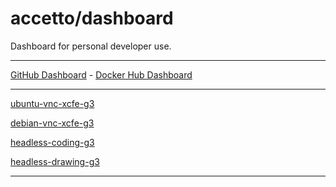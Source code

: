 # accetto/dashboard

Dashboard for personal developer use.

***

[GitHub Dashboard][GitHub Dashboard] - [Docker Hub Dashboard][Docker Hub Dashboard]

***

[ubuntu-vnc-xcfe-g3][ubuntu-vnc-xcfe-g3]

<!-- ![badge-github-workflow-dockerhub-autobuild-ubuntu-vnc-xcfe-g3][badge-github-workflow-dockerhub-autobuild-ubuntu-vnc-xcfe-g3] -->
<!-- ![badge-github-workflow-dockerhub-post-push-ubuntu-vnc-xcfe-g3][badge-github-workflow-dockerhub-post-push-ubuntu-vnc-xcfe-g3] -->

[debian-vnc-xcfe-g3][debian-vnc-xcfe-g3]

<!-- ![badge-github-workflow-dockerhub-autobuild-debian-vnc-xcfe-g3][badge-github-workflow-dockerhub-autobuild-debian-vnc-xcfe-g3] -->
<!-- ![badge-github-workflow-dockerhub-post-push-debian-vnc-xcfe-g3][badge-github-workflow-dockerhub-post-push-debian-vnc-xcfe-g3] -->

[headless-coding-g3][headless-coding-g3]

<!-- ![badge-github-workflow-dockerhub-autobuild-headless-coding-g3][badge-github-workflow-dockerhub-autobuild-headless-coding-g3] -->
<!-- ![badge-github-workflow-dockerhub-post-push-headless-coding-g3][badge-github-workflow-dockerhub-post-push-headless-coding-g3] -->

[headless-drawing-g3][headless-drawing-g3]

<!-- ![badge-github-workflow-dockerhub-autobuild-headless-drawing-g3][badge-github-workflow-dockerhub-autobuild-headless-drawing-g3] -->
<!-- ![badge-github-workflow-dockerhub-post-push-headless-drawing-g3][badge-github-workflow-dockerhub-post-push-headless-drawing-g3] -->

***

<!-- dashboards -->

[GitHub Dashboard]: https://github.com/accetto/dashboard/blob/master/github-dashboard.md

[Docker Hub Dashboard]: https://github.com/accetto/dashboard/blob/master/dockerhub-dashboard.md

<!-- ubuntu-vnc-xfce-g3 -->

[ubuntu-vnc-xcfe-g3]: https://github.com/accetto/ubuntu-vnc-xfce-g3

[badge-github-workflow-dockerhub-autobuild-ubuntu-vnc-xcfe-g3]: https://github.com/accetto/ubuntu-vnc-xfce-g3/workflows/dockerhub-autobuild/badge.svg

[badge-github-workflow-dockerhub-post-push-ubuntu-vnc-xcfe-g3]: https://github.com/accetto/ubuntu-vnc-xfce-g3/workflows/dockerhub-post-push/badge.svg

<!-- debian-vnc-xfce-g3 -->

[debian-vnc-xcfe-g3]: https://github.com/accetto/debian-vnc-xfce-g3

[badge-github-workflow-dockerhub-autobuild-debian-vnc-xcfe-g3]: https://github.com/accetto/debian-vnc-xfce-g3/workflows/dockerhub-autobuild/badge.svg

[badge-github-workflow-dockerhub-post-push-debian-vnc-xcfe-g3]: https://github.com/accetto/debian-vnc-xfce-g3/workflows/dockerhub-post-push/badge.svg

<!-- headless-coding-g3 -->

[headless-coding-g3]: https://github.com/accetto/headless-coding-g3

[badge-github-workflow-dockerhub-autobuild-headless-coding-g3]: https://github.com/accetto/headless-coding-g3/workflows/dockerhub-autobuild/badge.svg

[badge-github-workflow-dockerhub-post-push-headless-coding-g3]: https://github.com/accetto/headless-coding-g3/workflows/dockerhub-post-push/badge.svg

<!-- headless-drawing-g3 -->

[headless-drawing-g3]: https://github.com/accetto/headless-drawing-g3

[badge-github-workflow-dockerhub-autobuild-headless-drawing-g3]: https://github.com/accetto/headless-drawing-g3/workflows/dockerhub-autobuild/badge.svg

[badge-github-workflow-dockerhub-post-push-headless-drawing-g3]: https://github.com/accetto/headless-drawing-g3/workflows/dockerhub-post-push/badge.svg
